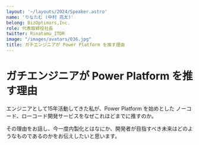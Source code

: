 ```yaml
---
layout: '~/layouts/2024/Speaker.astro'
name: 'りなたむ (中村 亮太)'
belong: BizOptimars,Inc.
role: 代表取締役社長
twitter: Rinatamu_ITDR
image: "/images/avatars/036.jpg"
title: ガチエンジニアが Power Platform を推す理由
---
```


# ガチエンジニアが Power Platform を推す理由

エンジニアとして15年活動してきた私が、Power Platform を始めとした ノーコード、ローコード開発サービスをなぜこれほどまでに推すのか。

その理由をお話し、今一度内製化とはなにか、開発者が目指すべき未来はどのようなものであるのかをお伝えしたいと思います。